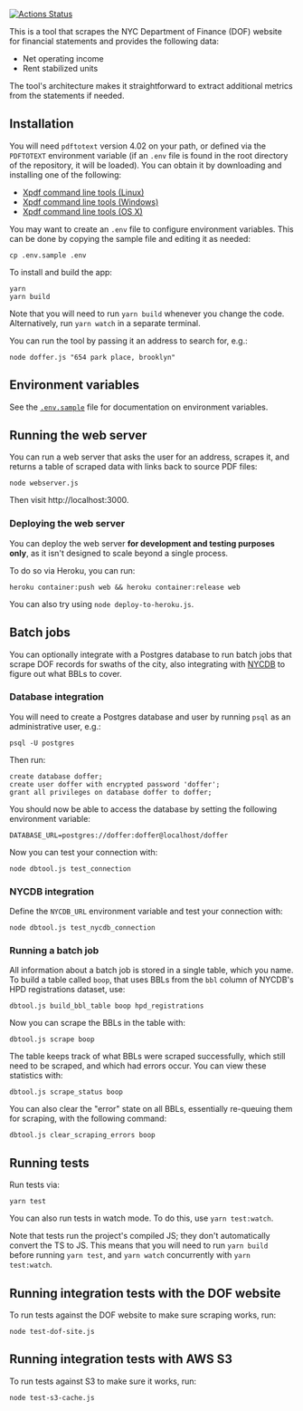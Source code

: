 [![Actions Status](https://github.com/JustFixNYC/nyc-doffer/workflows/Node%20CI/badge.svg)](https://github.com/JustFixNYC/nyc-doffer/actions)

This is a tool that scrapes the NYC Department of Finance (DOF) website
for financial statements and provides the following data:

* Net operating income
* Rent stabilized units

The tool's architecture makes it straightforward to extract additional
metrics from the statements if needed.

## Installation

You will need `pdftotext` version 4.02 on your path, or defined via the
`PDFTOTEXT` environment variable (if an `.env` file is found in the root directory
of the repository, it will be loaded). You can obtain it by downloading
and installing one of the following:

* [Xpdf command line tools (Linux)](https://xpdfreader-dl.s3.amazonaws.com/xpdf-tools-linux-4.02.tar.gz)
* [Xpdf command line tools (Windows)](https://xpdfreader-dl.s3.amazonaws.com/xpdf-tools-win-4.02.zip)
* [Xpdf command line tools (OS X)](https://xpdfreader-dl.s3.amazonaws.com/xpdf-tools-mac-4.02.tar.gz)

You may want to create an `.env` file to configure environment variables. This
can be done by copying the sample file and editing it as needed:

```
cp .env.sample .env
```

To install and build the app:

```
yarn
yarn build
```

Note that you will need to run `yarn build` whenever you change the code. Alternatively,
run `yarn watch` in a separate terminal.

You can run the tool by passing it an address to search for, e.g.:

```
node doffer.js "654 park place, brooklyn"
```

## Environment variables

See the [`.env.sample`](.env.sample) file for documentation on environment variables.

## Running the web server

You can run a web server that asks the user for an address, scrapes it,
and returns a table of scraped data with links back to source PDF files:

```
node webserver.js
```

Then visit http://localhost:3000.

### Deploying the web server

You can deploy the web server **for development and testing purposes only**,
as it isn't designed to scale beyond a single process.

To do so via Heroku, you can run:

```
heroku container:push web && heroku container:release web
```

You can also try using `node deploy-to-heroku.js`.

## Batch jobs

You can optionally integrate with a Postgres database to run
batch jobs that scrape DOF records for swaths of the city,
also integrating with [NYCDB][] to figure out what BBLs to cover.

### Database integration

You will need to create a Postgres database and user
by running `psql` as an administrative user, e.g.:

```
psql -U postgres
```

Then run:

```
create database doffer;
create user doffer with encrypted password 'doffer';
grant all privileges on database doffer to doffer;
```

You should now be able to access the database by setting the
following environment variable:

```
DATABASE_URL=postgres://doffer:doffer@localhost/doffer
```

Now you can test your connection with:

```
node dbtool.js test_connection
```

### NYCDB integration

Define the `NYCDB_URL` environment variable and test your connection with:

```
node dbtool.js test_nycdb_connection
```

[NYCDB]: https://github.com/nycdb/nycdb

### Running a batch job

All information about a batch job is stored in a single table, which
you name.  To build a table called `boop`, that uses BBLs from
the `bbl` column of NYCDB's HPD registrations dataset, use:

```
dbtool.js build_bbl_table boop hpd_registrations
```

Now you can scrape the BBLs in the table with:

```
dbtool.js scrape boop
```

The table keeps track of what BBLs were scraped successfully,
which still need to be scraped, and which had errors occur. You can
view these statistics with:

```
dbtool.js scrape_status boop
```

You can also clear the "error" state on all BBLs, essentially
re-queuing them for scraping, with the following command:

```
dbtool.js clear_scraping_errors boop
```

## Running tests

Run tests via:

```
yarn test
```

You can also run tests in watch mode. To do this, use `yarn test:watch`.

Note that tests run the project's compiled JS; they don't automatically convert
the TS to JS. This means that you will need to run `yarn build` before running
`yarn test`, and `yarn watch` concurrently with `yarn test:watch`.

## Running integration tests with the DOF website

To run tests against the DOF website to make sure scraping works, run:

```
node test-dof-site.js
```

## Running integration tests with AWS S3

To run tests against S3 to make sure it works, run:

```
node test-s3-cache.js
```
